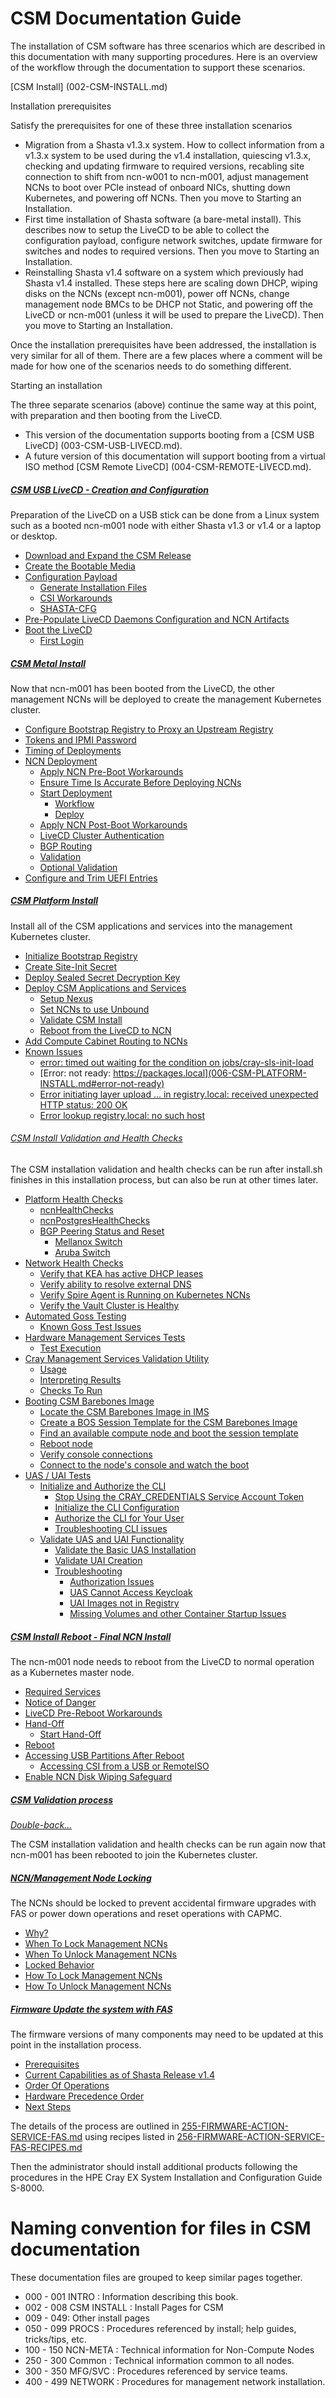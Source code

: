# CSM Documentation Guide

The installation of CSM software has three scenarios which are described in this documentation with many supporting procedures.  Here is an overview of the workflow through the documentation to support these scenarios.

[CSM Install] (002-CSM-INSTALL.md)

Installation prerequisites

Satisfy the prerequisites for one of these three installation scenarios 

* Migration from a Shasta v1.3.x system.  How to collect information from a v1.3.x system to be used during the v1.4 installation, quiescing v1.3.x, checking and updating firmware to required versions, recabling site connection to shift from ncn-w001 to ncn-m001, adjust management NCNs to boot over PCIe instead of onboard NICs, shutting down Kubernetes, and powering off NCNs.  Then you move to Starting an Installation.
* First time installation of Shasta software (a bare-metal install).  This describes now to setup the LiveCD to be able to collect the configuration payload, configure network switches, update firmware for switches and nodes to required versions.  Then you move to Starting an Installation.
* Reinstalling Shasta v1.4 software on a system which previously had Shasta v1.4 installed.  These steps here are scaling down DHCP, wiping disks on the NCNs (except ncn-m001), power off NCNs, change management node BMCs to be DHCP not Static, and powering off the LiveCD or ncn-m001 (unless it will be used to prepare the LiveCD).  Then you move to Starting an Installation.

Once the installation prerequisites have been addressed, the installation is very similar for all of them.  There are a few places where a comment will be made for how one of the scenarios needs to do something different.

Starting an installation

The three separate scenarios (above) continue the same way at this point, with preparation and then booting from the LiveCD.  

* This version of the documentation supports booting from a [CSM USB LiveCD] (003-CSM-USB-LIVECD.md).
* A future version of this documentation will support booting from a virtual ISO method [CSM Remote LiveCD] (004-CSM-REMOTE-LIVECD.md). 

##### [CSM USB LiveCD - Creation and Configuration](003-CSM-USB-LIVECD.md)

Preparation of the LiveCD on a USB stick can be done from a Linux system such as a booted ncn-m001 node with either Shasta v1.3 or v1.4 or a laptop or desktop.

* [Download and Expand the CSM Release](003-CSM-USB-LIVECD.md#download-and-expand-the-csm-release)
* [Create the Bootable Media](003-CSM-USB-LIVECD.md#create-the-bootable-media)
* [Configuration Payload](003-CSM-USB-LIVECD.md#configuration-payload)
  * [Generate Installation Files](003-CSM-USB-LIVECD.md#generate-installation-files)
  * [CSI Workarounds](003-CSM-USB-LIVECD.md#csi-workarounds)
  * [SHASTA-CFG](003-CSM-USB-LIVECD.md#shasta-cfg)
* [Pre-Populate LiveCD Daemons Configuration and NCN Artifacts](003-CSM-USB-LIVECD.md#pre-populate-livecd-daemons-configuration-and-ncn-artifacts)
* [Boot the LiveCD](003-CSM-USB-LIVECD.md#boot-the-livecd)
  * [First Login](003-CSM-USB-LIVECD.md#first-login)

##### [CSM Metal Install](005-CSM-METAL-INSTALL.md)

Now that ncn-m001 has been booted from the LiveCD, the other management NCNs will be deployed to create the management Kubernetes cluster.

* [Configure Bootstrap Registry to Proxy an Upstream Registry](005-CSM-METAL-INSTALL.md#configure-bootstrap-registry-to-proxy-an-upstream-registry)
* [Tokens and IPMI Password](005-CSM-METAL-INSTALL.md#tokens-and-ipmi-password)
* [Timing of Deployments](005-CSM-METAL-INSTALL.md#timing-of-deployments)
* [NCN Deployment](005-CSM-METAL-INSTALL.md#ncn-deployment)
  * [Apply NCN Pre-Boot Workarounds](005-CSM-METAL-INSTALL.md#apply-ncn-pre-boot-workarounds)
  * [Ensure Time Is Accurate Before Deploying NCNs](005-CSM-METAL-INSTALL.md#ensure-time-is-accurate-before-deploying-ncns)
  * [Start Deployment](005-CSM-METAL-INSTALL.md#start-deployment)
    * [Workflow](005-CSM-METAL-INSTALL.md#workflow)
    * [Deploy](005-CSM-METAL-INSTALL.md#deploy)
  * [Apply NCN Post-Boot Workarounds](005-CSM-METAL-INSTALL.md#apply-ncn-post-boot-workarounds)
  * [LiveCD Cluster Authentication](005-CSM-METAL-INSTALL.md#livecd-cluster-authentication)
  * [BGP Routing](005-CSM-METAL-INSTALL.md#bgp-routing)
  * [Validation](005-CSM-METAL-INSTALL.md#validation)
  * [Optional Validation](005-CSM-METAL-INSTALL.md#optional-validation)
* [Configure and Trim UEFI Entries](005-CSM-METAL-INSTALL.md#configure-and-trim-uefi-entries)


##### [CSM Platform Install](006-CSM-PLATFORM-INSTALL.md)

Install all of the CSM applications and services into the management Kubernetes cluster.

* [Initialize Bootstrap Registry](006-CSM-PLATFORM-INSTALL.md#initialize-bootstrap-registry)
* [Create Site-Init Secret](006-CSM-PLATFORM-INSTALL.md#create-site-init-secret)
* [Deploy Sealed Secret Decryption Key](006-CSM-PLATFORM-INSTALL.md#deploy-sealed-secret-decryption-key)
* [Deploy CSM Applications and Services](006-CSM-PLATFORM-INSTALL.md#deploy-csm-applications-and-services)
  * [Setup Nexus](006-CSM-PLATFORM-INSTALL.md#setup-nexus)
  * [Set NCNs to use Unbound](006-CSM-PLATFORM-INSTALL.md#set-ncns-to-use-unbound)
  * [Validate CSM Install](006-CSM-PLATFORM-INSTALL.md#validate-csm-install)
  * [Reboot from the LiveCD to NCN](006-CSM-PLATFORM-INSTALL.md#reboot-from-the-livecd-to-ncn)
* [Add Compute Cabinet Routing to NCNs](006-CSM-PLATFORM-INSTALL.md#add-compute-cabinet-routing-to-ncns)
* [Known Issues](006-CSM-PLATFORM-INSTALL.md#known-issues)
  * [error: timed out waiting for the condition on jobs/cray-sls-init-load](006-CSM-PLATFORM-INSTALL.md#error-timed-out-sls-init-load-job)
  * [Error: not ready: https://packages.local](006-CSM-PLATFORM-INSTALL.md#error-not-ready)
  * [Error initiating layer upload ... in registry.local: received unexpected HTTP status: 200 OK](006-CSM-PLATFORM-INSTALL.md#error-initiating-layer-upload)
  * [Error lookup registry.local: no such host](006-CSM-PLATFORM-INSTALL.md#error-registry-local-no-such-host)

<a name="csm-install-validation-and-health-checks"></a> 
###### [CSM Install Validation and Health Checks](008-CSM-VALIDATION.md)

The CSM installation validation and health checks can be run after install.sh finishes in this installation process, but can also be run at other times later.

* [Platform Health Checks](008-CSM-VALIDATION.md#platform-health-checks)
  * [ncnHealthChecks](008-CSM-VALIDATION.md#pet-ncnhealthchecks)
  * [ncnPostgresHealthChecks](008-CSM-VALIDATION.md#pet-ncnpostgreshealthchecks)
  * [BGP Peering Status and Reset](008-CSM-VALIDATION.md#pet-bgp)
    * [Mellanox Switch](008-CSM-VALIDATION.md#pet-bgp-mellanox)
    * [Aruba Switch](008-CSM-VALIDATION.md#pet-bgp-aruba)
* [Network Health Checks](008-CSM-VALIDATION.md#network-health-checks)
  * [Verify that KEA has active DHCP leases](008-CSM-VALIDATION.md#net-kea)
  * [Verify ability to resolve external DNS](008-CSM-VALIDATION.md#net-extdns)
  * [Verify Spire Agent is Running on Kubernetes NCNs](008-CSM-VALIDATION.md#net-spire)
  * [Verify the Vault Cluster is Healthy](008-CSM-VALIDATION.md#net-vault)
* [Automated Goss Testing](008-CSM-VALIDATION.md#automated-goss-testing)
  * [Known Goss Test Issues](008-CSM-VALIDATION.md#autogoss-issues)
* [Hardware Management Services Tests](008-CSM-VALIDATION.md#hms-tests)
  * [Test Execution](008-CSM-VALIDATION.md#hms-exec)
* [Cray Management Services Validation Utility](008-CSM-VALIDATION.md#cms-validation-utility)
  * [Usage](008-CSM-VALIDATION.md#cms-usage)
  * [Interpreting Results](008-CSM-VALIDATION.md#cms-results)
  * [Checks To Run](008-CSM-VALIDATION.md#cms-checks)
* [Booting CSM Barebones Image](008-CSM-VALIDATION.md#booting-csm-barebones-image)
  * [Locate the CSM Barebones Image in IMS](008-CSM-VALIDATION.md#csm-ims)
  * [Create a BOS Session Template for the CSM Barebones Image](008-CSM-VALIDATION.md#csm-bst)
  * [Find an available compute node and boot the session template](008-CSM-VALIDATION.md#csm-node)
  * [Reboot node](008-CSM-VALIDATION.md#csm-reboot)
  * [Verify console connections](008-CSM-VALIDATION.md#csm-consoles)
  * [Connect to the node's console and watch the boot](008-CSM-VALIDATION.md#csm-watch)
* [UAS / UAI Tests](008-CSM-VALIDATION.md#uas-uai-tests)
  * [Initialize and Authorize the CLI](008-CSM-VALIDATION.md#uas-uai-init-cli)
    * [Stop Using the CRAY_CREDENTIALS Service Account Token](008-CSM-VALIDATION.md#uas-uai-init-cli-stop)
    * [Initialize the CLI Configuration](008-CSM-VALIDATION.md#uas-uai-init-cli-init)
    * [Authorize the CLI for Your User](008-CSM-VALIDATION.md#uas-uai-init-cli-auth)
    * [Troubleshooting CLI issues](008-CSM-VALIDATION.md#uas-uai-init-cli-debug)
  * [Validate UAS and UAI Functionality](008-CSM-VALIDATION.md#uas-uai-validate)
    * [Validate the Basic UAS Installation](008-CSM-VALIDATION.md#uas-uai-validate-install)
    * [Validate UAI Creation](008-CSM-VALIDATION.md#uas-uai-validate-create)
    * [Troubleshooting](008-CSM-VALIDATION.md#uas-uai-validate-debug)
      * [Authorization Issues](008-CSM-VALIDATION.md#uas-uai-validate-debug-auth)
      * [UAS Cannot Access Keycloak](008-CSM-VALIDATION.md#uas-uai-validate-debug-keycloak)
      * [UAI Images not in Registry](008-CSM-VALIDATION.md#uas-uai-validate-debug-registry)
      * [Missing Volumes and other Container Startup Issues](008-CSM-VALIDATION.md#uas-uai-validate-debug-container)

##### [CSM Install Reboot - Final NCN Install](007-CSM-INSTALL-REBOOT.md)

The ncn-m001 node needs to reboot from the LiveCD to normal operation as a Kubernetes master node.

* [Required Services](007-CSM-INSTALL-REBOOT.md#required-services)
* [Notice of Danger](007-CSM-INSTALL-REBOOT.md#notice-of-danger)
* [LiveCD Pre-Reboot Workarounds](007-CSM-INSTALL-REBOOT.md#livecd-pre-reboot-workarounds)
* [Hand-Off](007-CSM-INSTALL-REBOOT.md#hand-off)
  * [Start Hand-Off](007-CSM-INSTALL-REBOOT.md#start-hand-off)
* [Reboot](007-CSM-INSTALL-REBOOT.md#reboot)
* [Accessing USB Partitions After Reboot](007-CSM-INSTALL-REBOOT.md#accessing-usb-partitions-after-reboot)
  * [Accessing CSI from a USB or RemoteISO](007-CSM-INSTALL-REBOOT.md#accessing-csi-from-a-usb-or-remoteiso)
* [Enable NCN Disk Wiping Safeguard](007-CSM-INSTALL-REBOOT.md#enable-ncn-disk-wiping-safeguard)

##### [CSM Validation process](008-CSM-VALIDATION.md)

[*Double-back...*](#csm-install-validation-and-health-checks)

The CSM installation validation and health checks can be run again now that ncn-m001 has been rebooted to join the Kubernetes cluster. 

##### [NCN/Management Node Locking](009-NCN-LOCKING.md) 

The NCNs should be locked to prevent accidental firmware upgrades with FAS or power down operations and reset operations with CAPMC.

* [Why?](009-NCN-LOCKING.md#why)
* [When To Lock Management NCNs](009-NCN-LOCKING.md#when-to-lock-management-ncns)
* [When To Unlock Management NCNs](009-NCN-LOCKING.md#when-to-unlock-management-ncns)
* [Locked Behavior](009-NCN-LOCKING.md#locked-behavior)
* [How To Lock Management NCNs](009-NCN-LOCKING.md#how-to-lock-management-ncns)
* [How To Unlock Management NCNs](009-NCN-LOCKING.md#how-to-unlock-management-ncns)


##### [Firmware Update the system with FAS](010-FIRMWARE-UPDATE-WITH-FAS.md)

The firmware versions of many components may need to be updated at this point in the installation process.

* [Prerequisites](010-FIRMWARE-UPDATE-WITH-FAS.md#prerequisites)
* [Current Capabilities as of Shasta Release v1.4](010-FIRMWARE-UPDATE-WITH-FAS.md#current-capabilities)
* [Order Of Operations](010-FIRMWARE-UPDATE-WITH-FAS.md#order-of-operations)
* [Hardware Precedence Order](010-FIRMWARE-UPDATE-WITH-FAS.md#hardware-precedence-order)
* [Next Steps](010-FIRMWARE-UPDATE-WITH-FAS.md#next-steps)


The details of the process are outlined in [255-FIRMWARE-ACTION-SERVICE-FAS.md](255-FIRMWARE-ACTION-SERVICE-FAS.md) using recipes listed in [256-FIRMWARE-ACTION-SERVICE-FAS-RECIPES.md](256-FIRMWARE-ACTION-SERVICE-FAS-RECIPES.md)

Then the administrator should install additional products following the procedures in the HPE Cray EX System Installation and Configuration Guide S-8000.

# Naming convention for files in CSM documentation

These documentation files are grouped to keep similar pages together.

- 000 - 001 INTRO : Information describing this book.
- 002 - 008 CSM INSTALL : Install Pages for CSM
- 009 - 049: Other install pages
- 050 - 099 PROCS : Procedures referenced by install; help guides, tricks/tips, etc.
- 100 - 150 NCN-META : Technical information for Non-Compute Nodes
- 250 - 300 Common  : Technical information common to all nodes.
- 300 - 350 MFG/SVC : Procedures referenced by service teams.
- 400 - 499 NETWORK : Procedures for management network installation.
